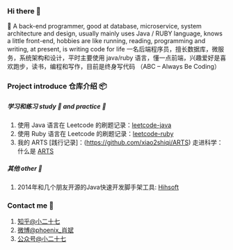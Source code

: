 ### Hi there 👋

🌱 A back-end programmer, good at database, microservice, system architecture and design, usually mainly uses Java / RUBY language, knows a little front-end, hobbies are like running, reading, programming and writing, at present, is writing code for life 一名后端程序员，擅长数据库，微服务，系统架构和设计，平时主要使用 java/ruby 语言，懂一点前端，兴趣爱好是喜欢跑步，读书，编程和写作，目前是终身写代码 （ABC – Always Be Coding）


### Project introduce 仓库介绍 📦
##### 学习和练习 study 📕 and practice 🔨
1. 使用 Java 语言在 Leetcode 的刷题记录：[leetcode-java](https://github.com/xiao2shiqi/leetcode-java)
2. 使用 Ruby 语言在 Leetcode 的刷题记录：[leetcode-ruby](https://github.com/xiao2shiqi/leetcode-ruby)
3. 我的 ARTS [践行记录]：(https://github.com/xiao2shiqi/ARTS) 走进科学：什么是 [ARTS](https://www.jianshu.com/p/951607ebbba0)

##### 其他 other 🔫
1. 2014年和几个朋友开源的Java快速开发脚手架工具: [Hihsoft](https://github.com/ossbar/sso)

### Contact me 📱
1. [知乎@小二十七](https://www.zhihu.com/people/xiao-bin-91/posts) 
2. [微博@phoenix_肖斌](https://weibo.com/u/2102996894)
3. [公众号@小二十七](https://highlight.s3.cn-northwest-1.amazonaws.com.cn/1564929103262)

<!--
**xiao2shiqi/xiao2shiqi** is a ✨ _special_ ✨ repository because its `README.md` (this file) appears on your GitHub profile.

Here are some ideas to get you started:
- 📕
- 🔭 I’m currently working on ...
- 🌱 I’m currently learning ...
- 👯 I’m looking to collaborate on ...
- 🤔 I’m looking for help with ...
- 💬 Ask me about ...
- 📫 How to reach me: ...
- 😄 Pronouns: ...
- ⚡ Fun fact: ...
-->

